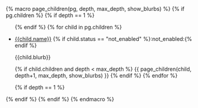 {% macro page_children(pg, depth, max_depth, show_blurbs) %}
{% if pg.children %}
{% if depth == 1 %}<ul class="children-display">{% endif %}
  {% for child in pg.children %}
<li class="level-{{depth}}"><a href="{{child.html}}">{{child.name}}</a>
  {% if child.status == "not_enabled" %}:not_enabled:{% endif %}
  <p class="blurb child-blurb">{{child.blurb}}</p>
</li>
  {% if child.children and depth < max_depth %}
{{ page_children(child, depth+1, max_depth, show_blurbs) }}
  {% endif %}
  {% endfor %}

{% if depth == 1 %}</ul><!--/.children-display-->{% endif %}
{% endif %}
{% endmacro %}
